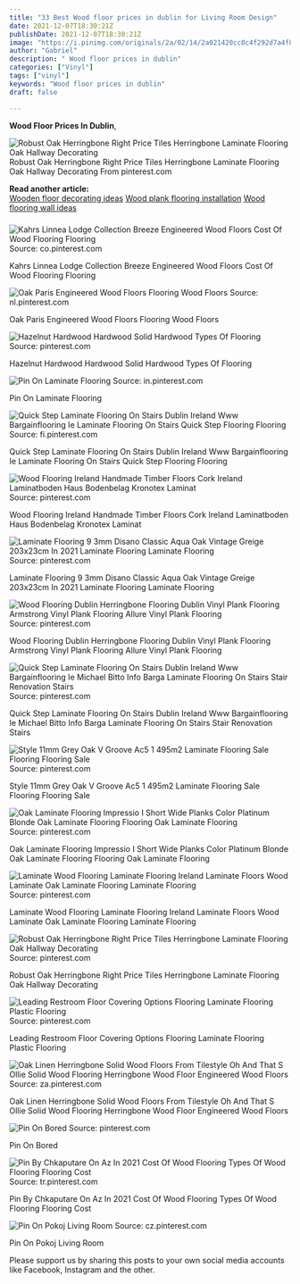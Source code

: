 ```yaml
---
title: "33 Best Wood floor prices in dublin for Living Room Design"
date: 2021-12-07T18:30:21Z
publishDate: 2021-12-07T18:30:21Z
image: "https://i.pinimg.com/originals/2a/02/14/2a021420cc0c4f292d7a4f8a62167edb.jpg"
author: "Gabriel"
description: " Wood floor prices in dublin"
categories: ["Vinyl"]
tags: ["vinyl"]
keywords: "Wood floor prices in dublin"
draft: false

---
```

<!-- Head tag Code -->
**Wood Floor Prices In Dublin**, 

![Robust Oak Herringbone Right Price Tiles Herringbone Laminate Flooring Oak Hallway Decorating](https://i.pinimg.com/originals/3f/aa/85/3faa857d8beaf74747fff3bbd16e981f.jpg "Robust Oak Herringbone Right Price Tiles Herringbone Laminate Flooring Oak Hallway Decorating")
Robust Oak Herringbone Right Price Tiles Herringbone Laminate Flooring Oak Hallway Decorating From pinterest.com

**Read another article:**  
[Wooden floor decorating ideas](/wooden-floor-decorating-ideas/)
[Wood plank flooring installation](/wood-plank-flooring-installation/)
[Wood flooring wall ideas](/wood-flooring-wall-ideas/)




### 

 


![Kahrs Linnea Lodge Collection Breeze Engineered Wood Floors Cost Of Wood Flooring Flooring](https://i.pinimg.com/originals/db/95/09/db95095d2fe717058a6704ff92d8b535.jpg "Kahrs Linnea Lodge Collection Breeze Engineered Wood Floors Cost Of Wood Flooring Flooring")
Source: co.pinterest.com

Kahrs Linnea Lodge Collection Breeze Engineered Wood Floors Cost Of Wood Flooring Flooring  

![Oak Paris Engineered Wood Floors Flooring Wood Floors](https://i.pinimg.com/736x/f0/5a/75/f05a75b80bac67c6769b0511a5292ec4--oak-flooring-berlin.jpg "Oak Paris Engineered Wood Floors Flooring Wood Floors")
Source: nl.pinterest.com

Oak Paris Engineered Wood Floors Flooring Wood Floors  

![Hazelnut Hardwood Hardwood Solid Hardwood Types Of Flooring](https://i.pinimg.com/originals/02/78/db/0278db63d5ccbad2890480ae44b4a543.jpg "Hazelnut Hardwood Hardwood Solid Hardwood Types Of Flooring")
Source: pinterest.com

Hazelnut Hardwood Hardwood Solid Hardwood Types Of Flooring  

![Pin On Laminate Flooring](https://i.pinimg.com/originals/68/69/ec/6869ec06e67b57be65d42896a892897e.jpg "Pin On Laminate Flooring")
Source: in.pinterest.com

Pin On Laminate Flooring  

![Quick Step Laminate Flooring On Stairs Dublin Ireland Www Bargainflooring Ie Laminate Flooring On Stairs Quick Step Flooring Flooring](https://i.pinimg.com/originals/58/c0/40/58c040fe22a55298c2c97eb85326800f.jpg "Quick Step Laminate Flooring On Stairs Dublin Ireland Www Bargainflooring Ie Laminate Flooring On Stairs Quick Step Flooring Flooring")
Source: fi.pinterest.com

Quick Step Laminate Flooring On Stairs Dublin Ireland Www Bargainflooring Ie Laminate Flooring On Stairs Quick Step Flooring Flooring  

![Wood Flooring Ireland Handmade Timber Floors Cork Ireland Laminatboden Haus Bodenbelag Kronotex Laminat](https://i.pinimg.com/736x/67/78/f3/6778f3911d686559d20160b2852dd62e.jpg "Wood Flooring Ireland Handmade Timber Floors Cork Ireland Laminatboden Haus Bodenbelag Kronotex Laminat")
Source: pinterest.com

Wood Flooring Ireland Handmade Timber Floors Cork Ireland Laminatboden Haus Bodenbelag Kronotex Laminat  

![Laminate Flooring 9 3mm Disano Classic Aqua Oak Vintage Greige 203x23cm In 2021 Laminate Flooring Laminate Flooring](https://i.pinimg.com/originals/4f/52/23/4f5223d470d55cf98253e60b89801f0e.jpg "Laminate Flooring 9 3mm Disano Classic Aqua Oak Vintage Greige 203x23cm In 2021 Laminate Flooring Laminate Flooring")
Source: pinterest.com

Laminate Flooring 9 3mm Disano Classic Aqua Oak Vintage Greige 203x23cm In 2021 Laminate Flooring Laminate Flooring  

![Wood Flooring Dublin Herringbone Flooring Dublin Vinyl Plank Flooring Armstrong Vinyl Plank Flooring Allure Vinyl Plank Flooring](https://i.pinimg.com/originals/1e/a0/ef/1ea0ef40ff04bd8e9993044e7571eb37.jpg "Wood Flooring Dublin Herringbone Flooring Dublin Vinyl Plank Flooring Armstrong Vinyl Plank Flooring Allure Vinyl Plank Flooring")
Source: pinterest.com

Wood Flooring Dublin Herringbone Flooring Dublin Vinyl Plank Flooring Armstrong Vinyl Plank Flooring Allure Vinyl Plank Flooring  

![Quick Step Laminate Flooring On Stairs Dublin Ireland Www Bargainflooring Ie Michael Bitto Info Barga Laminate Flooring On Stairs Stair Renovation Stairs](https://i.pinimg.com/originals/16/c0/c6/16c0c67424b17ce31b7874b8505e6021.jpg "Quick Step Laminate Flooring On Stairs Dublin Ireland Www Bargainflooring Ie Michael Bitto Info Barga Laminate Flooring On Stairs Stair Renovation Stairs")
Source: pinterest.com

Quick Step Laminate Flooring On Stairs Dublin Ireland Www Bargainflooring Ie Michael Bitto Info Barga Laminate Flooring On Stairs Stair Renovation Stairs  

![Style 11mm Grey Oak V Groove Ac5 1 495m2 Laminate Flooring Sale Flooring Flooring Sale](https://i.pinimg.com/736x/21/57/da/2157da6f2ef2859d25ce42454f6fb0d4.jpg "Style 11mm Grey Oak V Groove Ac5 1 495m2 Laminate Flooring Sale Flooring Flooring Sale")
Source: pinterest.com

Style 11mm Grey Oak V Groove Ac5 1 495m2 Laminate Flooring Sale Flooring Flooring Sale  

![Oak Laminate Flooring Impressio I Short Wide Planks Color Platinum Blonde Oak Laminate Flooring Flooring Oak Laminate Flooring](https://i.pinimg.com/564x/7f/6a/c2/7f6ac2d4441497b78a02581a92165b81.jpg "Oak Laminate Flooring Impressio I Short Wide Planks Color Platinum Blonde Oak Laminate Flooring Flooring Oak Laminate Flooring")
Source: pinterest.com

Oak Laminate Flooring Impressio I Short Wide Planks Color Platinum Blonde Oak Laminate Flooring Flooring Oak Laminate Flooring  

![Laminate Wood Flooring Laminate Flooring Ireland Laminate Floors Wood Laminate Oak Laminate Flooring Laminate Flooring](https://i.pinimg.com/originals/27/d2/ce/27d2ce711828980df8bdcf37da161034.jpg "Laminate Wood Flooring Laminate Flooring Ireland Laminate Floors Wood Laminate Oak Laminate Flooring Laminate Flooring")
Source: pinterest.com

Laminate Wood Flooring Laminate Flooring Ireland Laminate Floors Wood Laminate Oak Laminate Flooring Laminate Flooring  

![Robust Oak Herringbone Right Price Tiles Herringbone Laminate Flooring Oak Hallway Decorating](https://i.pinimg.com/originals/3f/aa/85/3faa857d8beaf74747fff3bbd16e981f.jpg "Robust Oak Herringbone Right Price Tiles Herringbone Laminate Flooring Oak Hallway Decorating")
Source: pinterest.com

Robust Oak Herringbone Right Price Tiles Herringbone Laminate Flooring Oak Hallway Decorating  

![Leading Restroom Floor Covering Options Flooring Laminate Flooring Plastic Flooring](https://i.pinimg.com/originals/64/41/53/64415356d829b7fc1b96dcfec46f7ddc.jpg "Leading Restroom Floor Covering Options Flooring Laminate Flooring Plastic Flooring")
Source: pinterest.com

Leading Restroom Floor Covering Options Flooring Laminate Flooring Plastic Flooring  

![Oak Linen Herringbone Solid Wood Floors From Tilestyle Oh And That S Ollie Solid Wood Flooring Herringbone Wood Floor Engineered Wood Floors](https://i.pinimg.com/originals/d2/b5/31/d2b531af093de5cf47e05f9a13951c94.jpg "Oak Linen Herringbone Solid Wood Floors From Tilestyle Oh And That S Ollie Solid Wood Flooring Herringbone Wood Floor Engineered Wood Floors")
Source: za.pinterest.com

Oak Linen Herringbone Solid Wood Floors From Tilestyle Oh And That S Ollie Solid Wood Flooring Herringbone Wood Floor Engineered Wood Floors  

![Pin On Bored](https://i.pinimg.com/736x/36/01/72/3601721e7bd96c1baf407ba060464833--wood-flooring-dublin.jpg "Pin On Bored")
Source: pinterest.com

Pin On Bored  

![Pin By Chkaputare On Az In 2021 Cost Of Wood Flooring Types Of Wood Flooring Flooring Cost](https://i.pinimg.com/originals/b3/04/4d/b3044dcc4efacc5ad3e586822d64921d.jpg "Pin By Chkaputare On Az In 2021 Cost Of Wood Flooring Types Of Wood Flooring Flooring Cost")
Source: tr.pinterest.com

Pin By Chkaputare On Az In 2021 Cost Of Wood Flooring Types Of Wood Flooring Flooring Cost  

![Pin On Pokoj Living Room](https://i.pinimg.com/originals/2a/02/14/2a021420cc0c4f292d7a4f8a62167edb.jpg "Pin On Pokoj Living Room")
Source: cz.pinterest.com

Pin On Pokoj Living Room  

Please support us by sharing this posts to your own social media accounts like Facebook, Instagram and the other.

